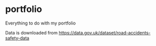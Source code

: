 # portfolio
Everything to do with my portfolio

Data is downloaded from https://data.gov.uk/dataset/road-accidents-safety-data